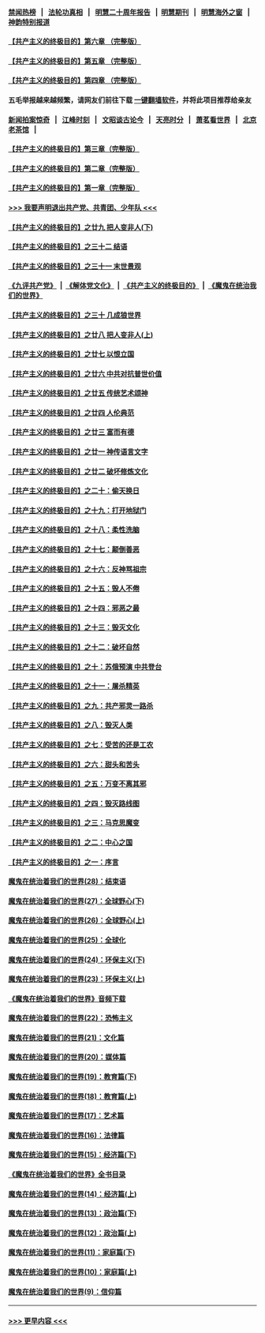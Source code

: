 #### [禁闻热榜](热点新闻.md?=0)  &nbsp;&nbsp;|&nbsp;&nbsp; [法轮功真相](https://github.com/gfw-breaker/truth/blob/master/README.md?=0) &nbsp;&nbsp;|&nbsp;&nbsp; [明慧二十周年报告](https://github.com/gfw-breaker/mh-reports/blob/master/README.md?=0) &nbsp;&nbsp;|&nbsp;&nbsp;[明慧期刊](https://github.com/gfw-breaker/mh-qikan) &nbsp;&nbsp;|&nbsp;&nbsp; [明慧海外之窗](https://github.com/gfw-breaker/mh-news/blob/master/README.md?=0) &nbsp;&nbsp;|&nbsp;&nbsp; [神韵特别报道](https://github.com/gfw-breaker/mh-news/blob/master/shenyun.md?=0)
#### [【共产主义的终极目的】第六章 （完整版）](../pages/nsc422/n11428913.md?t=03141831) 
#### [【共产主义的终极目的】第五章 （完整版）](../pages/nsc422/n11428912.md?t=03141831) 
#### [【共产主义的终极目的】第四章 （完整版）](../pages/nsc422/n11428907.md?t=03141831) 
#### 五毛举报越来越频繁，请网友们前往下载 [一键翻墙软件](https://github.com/gfw-breaker/ssr-accounts)，并将此项目推荐给亲友
#### [新闻拍案惊奇](https://github.com/gfw-breaker/banned-news/blob/master/pages/link4.md) &nbsp;&nbsp;|&nbsp;&nbsp; [江峰时刻](https://github.com/gfw-breaker/banned-news/blob/master/pages/link4.md) &nbsp;&nbsp;|&nbsp;&nbsp; [文昭谈古论今](https://github.com/gfw-breaker/banned-news/blob/master/pages/link4.md) &nbsp;&nbsp;|&nbsp;&nbsp; [天亮时分](https://github.com/gfw-breaker/banned-news/blob/master/pages/link4.md) &nbsp;&nbsp;|&nbsp;&nbsp; [萧茗看世界](https://github.com/gfw-breaker/banned-news/blob/master/pages/link4.md) &nbsp;&nbsp;|&nbsp;&nbsp; [北京老茶馆](https://github.com/gfw-breaker/banned-news/blob/master/pages/link4.md) &nbsp;&nbsp;|&nbsp;&nbsp; 
#### [【共产主义的终极目的】第三章（完整版）](../pages/nsc422/n11428848.md?t=03141831) 
#### [【共产主义的终极目的】第二章（完整版）](../pages/nsc422/n11428831.md?t=03141831) 
#### [【共产主义的终极目的】第一章（完整版）](../pages/nsc422/n11417651.md?t=03141831) 
#### [>>> 我要声明退出共产党、共青团、少年队 <<<](https://github.com/begood0513/goodnews/blob/master/quit/letter.md) 
#### [【共产主义的终极目的】之廿九 把人变非人(下)](../pages/nsc422/n11344140.md?t=03141831) 
#### [【共产主义的终极目的】之三十二 结语](../pages/nsc422/n11360535.md?t=03141831) 
#### [【共产主义的终极目的】之三十一 末世景观](../pages/nsc422/n11351129.md?t=03141831) 
#### [《九评共产党》](https://github.com/begood0513/9ping.md/blob/master/README.md) &nbsp;|&nbsp; [《解体党文化》](../../../../jtdwh.md/blob/master/README.md)  &nbsp;|&nbsp; [《共产主义的终极目的》](../../../../gczydzjmd.md/blob/master/README.md) &nbsp;|&nbsp; [《魔鬼在统治我们的世界》](../../../../mgztzwmdsj.md/blob/master/README.md) 
#### [【共产主义的终极目的】之三十 几成狼世界](../pages/nsc422/n11348280.md?t=03141831) 
#### [【共产主义的终极目的】之廿八 把人变非人(上)](../pages/nsc422/n11340492.md?t=03141831) 
#### [【共产主义的终极目的】之廿七 以恨立国](../pages/nsc422/n11336944.md?t=03141831) 
#### [【共产主义的终极目的】之廿六 中共对抗普世价值](../pages/nsc422/n11324785.md?t=03141831) 
#### [【共产主义的终极目的】之廿五 传统艺术颂神](../pages/nsc422/n11296396.md?t=03141831) 
#### [【共产主义的终极目的】之廿四 人伦典范](../pages/nsc422/n11296397.md?t=03141831) 
#### [【共产主义的终极目的】之廿三 富而有德](../pages/nsc422/n11283598.md?t=03141831) 
#### [【共产主义的终极目的】之廿一 神传语言文字](../pages/nsc422/n11263265.md?t=03141831) 
#### [【共产主义的终极目的】之廿二 破坏修炼文化](../pages/nsc422/n11245728.md?t=03141831) 
#### [【共产主义的终极目的】之二十：偷天换日](../pages/nsc422/n11238846.md?t=03141831) 
#### [【共产主义的终极目的】之十九：打开地狱门](../pages/nsc422/n11206376.md?t=03141831) 
#### [【共产主义的终极目的】之十八：柔性洗脑](../pages/nsc422/n11199994.md?t=03141831) 
#### [【共产主义的终极目的】之十七：颠倒善恶](../pages/nsc422/n11179782.md?t=03141831) 
#### [【共产主义的终极目的】之十六：反神骂祖宗](../pages/nsc422/n11166798.md?t=03141831) 
#### [【共产主义的终极目的】之十五：毁人不倦](../pages/nsc422/n11166792.md?t=03141831) 
#### [【共产主义的终极目的】之十四：邪恶之最](../pages/nsc422/n11150249.md?t=03141831) 
#### [【共产主义的终极目的】之十三：毁灭文化](../pages/nsc422/n11135227.md?t=03141831) 
#### [【共产主义的终极目的】之十二：破坏自然](../pages/nsc422/n11135214.md?t=03141831) 
#### [【共产主义的终极目的】之十：苏俄预演 中共登台](../pages/nsc422/n11118424.md?t=03141831) 
#### [【共产主义的终极目的】之十一：屠杀精英](../pages/nsc422/n11118442.md?t=03141831) 
#### [【共产主义的终极目的】之九：共产邪灵一路杀](../pages/nsc422/n11114139.md?t=03141831) 
#### [【共产主义的终极目的】之八：毁灭人类](../pages/nsc422/n11108503.md?t=03141831) 
#### [【共产主义的终极目的】之七：受苦的还是工农](../pages/nsc422/n11101809.md?t=03141831) 
#### [【共产主义的终极目的】之六：甜头和苦头](../pages/nsc422/n11096971.md?t=03141831) 
#### [【共产主义的终极目的】之五：万变不离其邪](../pages/nsc422/n11091285.md?t=03141831) 
#### [【共产主义的终极目的】之四：毁灭路线图](../pages/nsc422/n11086284.md?t=03141831) 
#### [【共产主义的终极目的】之三：马克思魔变](../pages/nsc422/n11061941.md?t=03141831) 
#### [【共产主义的终极目的】之二：中心之国](../pages/nsc422/n11047728.md?t=03141831) 
#### [【共产主义的终极目的】之一：序言](../pages/nsc422/n11086077.md?t=03141831) 
#### [魔鬼在统治着我们的世界(28)：结束语](../pages/nsc422/n10936246.md?t=03141831) 
#### [魔鬼在统治着我们的世界(27)：全球野心(下)](../pages/nsc422/n10928319.md?t=03141831) 
#### [魔鬼在统治着我们的世界(26)：全球野心(上)](../pages/nsc422/n10900318.md?t=03141831) 
#### [魔鬼在统治着我们的世界(25)：全球化](../pages/nsc422/n10788205.md?t=03141831) 
#### [魔鬼在统治着我们的世界(24)：环保主义(下)](../pages/nsc422/n10695307.md?t=03141831) 
#### [魔鬼在统治着我们的世界(23)：环保主义(上)](../pages/nsc422/n10688613.md?t=03141831) 
#### [《魔鬼在统治着我们的世界》音频下载](../pages/nsc422/n10635553.md?t=03141831) 
#### [魔鬼在统治着我们的世界(22)：恐怖主义](../pages/nsc422/n10614727.md?t=03141831) 
#### [魔鬼在统治着我们的世界(21)：文化篇](../pages/nsc422/n10597706.md?t=03141831) 
#### [魔鬼在统治着我们的世界(20)：媒体篇](../pages/nsc422/n10586579.md?t=03141831) 
#### [魔鬼在统治着我们的世界(19)：教育篇(下)](../pages/nsc422/n10564808.md?t=03141831) 
#### [魔鬼在统治着我们的世界(18)：教育篇(上)](../pages/nsc422/n10526970.md?t=03141831) 
#### [魔鬼在统治着我们的世界(17)：艺术篇](../pages/nsc422/n10499093.md?t=03141831) 
#### [魔鬼在统治着我们的世界(16)：法律篇](../pages/nsc422/n10485969.md?t=03141831) 
#### [魔鬼在统治着我们的世界(15)：经济篇(下)](../pages/nsc422/n10469975.md?t=03141831) 
#### [《魔鬼在统治着我们的世界》全书目录](../pages/nsc422/n10464261.md?t=03141831) 
#### [魔鬼在统治着我们的世界(14)：经济篇(上)](../pages/nsc422/n10457370.md?t=03141831) 
#### [魔鬼在统治着我们的世界(13)：政治篇(下)](../pages/nsc422/n10448270.md?t=03141831) 
#### [魔鬼在统治着我们的世界(12)：政治篇(上)](../pages/nsc422/n10444576.md?t=03141831) 
#### [魔鬼在统治着我们的世界(11)：家庭篇(下)](../pages/nsc422/n10440961.md?t=03141831) 
#### [魔鬼在统治着我们的世界(10)：家庭篇(上)](../pages/nsc422/n10435448.md?t=03141831) 
#### [魔鬼在统治着我们的世界(9)：信仰篇](../pages/nsc422/n10432159.md?t=03141831) 

----
#### [ >>> 更早内容 <<< ](../indexes/nsc422-earlier.md)
